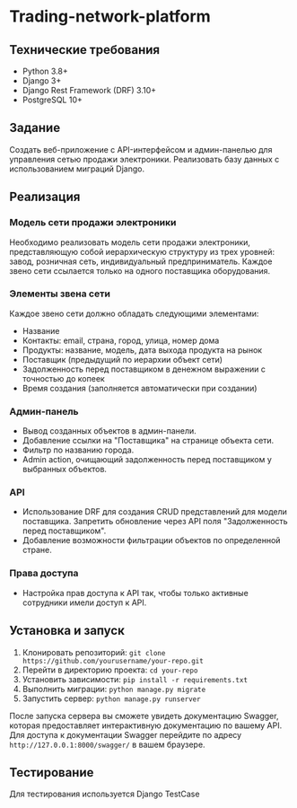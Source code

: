 # Trading-network-platform


## Технические требования
- Python 3.8+
- Django 3+
- Django Rest Framework (DRF) 3.10+
- PostgreSQL 10+

## Задание
Создать веб-приложение с API-интерфейсом и админ-панелью для управления сетью продажи электроники. Реализовать базу данных с использованием миграций Django.

## Реализация
### Модель сети продажи электроники
Необходимо реализовать модель сети продажи электроники, представляющую собой иерархическую структуру из трех уровней: завод, розничная сеть, индивидуальный предприниматель. Каждое звено сети ссылается только на одного поставщика оборудования.

### Элементы звена сети
Каждое звено сети должно обладать следующими элементами:
- Название
- Контакты: email, страна, город, улица, номер дома
- Продукты: название, модель, дата выхода продукта на рынок
- Поставщик (предыдущий по иерархии объект сети)
- Задолженность перед поставщиком в денежном выражении с точностью до копеек
- Время создания (заполняется автоматически при создании)

### Админ-панель
- Вывод созданных объектов в админ-панели.
- Добавление ссылки на "Поставщика" на странице объекта сети.
- Фильтр по названию города.
- Admin action, очищающий задолженность перед поставщиком у выбранных объектов.

### API
- Использование DRF для создания CRUD представлений для модели поставщика. Запретить обновление через API поля "Задолженность перед поставщиком".
- Добавление возможности фильтрации объектов по определенной стране.

### Права доступа
- Настройка прав доступа к API так, чтобы только активные сотрудники имели доступ к API.

## Установка и запуск
1. Клонировать репозиторий: `git clone https://github.com/yourusername/your-repo.git`
2. Перейти в директорию проекта: `cd your-repo`
3. Установить зависимости: `pip install -r requirements.txt`
4. Выполнить миграции: `python manage.py migrate`
5. Запустить сервер: `python manage.py runserver`

После запуска сервера вы сможете увидеть документацию Swagger, которая предоставляет интерактивную документацию по вашему API. Для доступа к документации Swagger перейдите по адресу `http://127.0.0.1:8000/swagger/` в вашем браузере.


## Тестирование
Для тестирования используется Django TestCase
